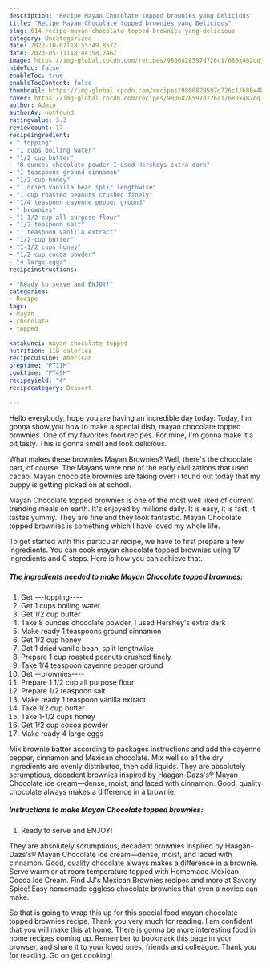 ```yaml
---
description: "Recipe Mayan Chocolate topped brownies yang Delicious"
title: "Recipe Mayan Chocolate topped brownies yang Delicious"
slug: 614-recipe-mayan-chocolate-topped-brownies-yang-delicious
category: Uncategorized
date: 2022-10-07T18:55:49.857Z
date: 2023-05-11T18:44:58.746Z
image: https://img-global.cpcdn.com/recipes/9806828597d726c1/680x482cq70/mayan-chocolate-topped-brownies-recipe-main-photo.jpg
hideToc: false
enableToc: true
enableTocContent: false
thumbnail: https://img-global.cpcdn.com/recipes/9806828597d726c1/680x482cq70/mayan-chocolate-topped-brownies-recipe-main-photo.jpg
cover: https://img-global.cpcdn.com/recipes/9806828597d726c1/680x482cq70/mayan-chocolate-topped-brownies-recipe-main-photo.jpg
author: Admin
authorAv: notfound
ratingvalue: 3.3
reviewcount: 17
recipeingredient:
- " topping"
- "1 cups boiling water"
- "1/2 cup butter"
- "8 ounces chocolate powder I used Hersheys extra dark"
- "1 teaspoons ground cinnamon"
- "1/2 cup honey"
- "1 dried vanilla bean split lengthwise"
- "1 cup roasted peanuts crushed finely"
- "1/4 teaspoon cayenne pepper ground"
- " brownies"
- "1 1/2 cup all purpose flour"
- "1/2 teaspoon salt"
- "1 teaspoon vanilla extract"
- "1/2 cup butter"
- "1-1/2 cups honey"
- "1/2 cup cocoa powder"
- "4 large eggs"
recipeinstructions:

- "Ready to serve and ENJOY!"
categories:
- Recipe
tags:
- mayan
- chocolate
- topped

katakunci: mayan chocolate topped 
nutrition: 119 calories
recipecuisine: American
preptime: "PT11M"
cooktime: "PT49M"
recipeyield: "4"
recipecategory: Dessert

---
```



Hello everybody, hope you are having an incredible day today. Today, I'm gonna show you how to make a special dish, mayan chocolate topped brownies. One of my favorites food recipes. For mine, I'm gonna make it a bit tasty. This is gonna smell and look delicious.

What makes these brownies Mayan Brownies? Well, there&#39;s the chocolate part, of course. The Mayans were one of the early civilizations that used cacao. Mayan chocolate brownies are taking over! i found out today that my puppy is getting picked on at school.

Mayan Chocolate topped brownies is one of the most well liked of current trending meals on earth. It's enjoyed by millions daily. It is easy, it is fast, it tastes yummy. They are fine and they look fantastic. Mayan Chocolate topped brownies is something which I have loved my whole life.


To get started with this particular recipe, we have to first prepare a few ingredients. You can cook mayan chocolate topped brownies using 17 ingredients and 0 steps. Here is how you can achieve that.

<!--inarticleads1-->

##### The ingredients needed to make Mayan Chocolate topped brownies:

1. Get  ---topping----
1. Get 1 cups boiling water
1. Get 1/2 cup butter
1. Take 8 ounces chocolate powder, I used Hershey&#39;s extra dark
1. Make ready 1 teaspoons ground cinnamon
1. Get 1/2 cup honey
1. Get 1 dried vanilla bean, split lengthwise
1. Prepare 1 cup roasted peanuts crushed finely
1. Take 1/4 teaspoon cayenne pepper ground
1. Get  --brownies----
1. Prepare 1 1/2 cup all purpose flour
1. Prepare 1/2 teaspoon salt
1. Make ready 1 teaspoon vanilla extract
1. Take 1/2 cup butter
1. Take 1-1/2 cups honey
1. Get 1/2 cup cocoa powder
1. Make ready 4 large eggs


Mix brownie batter according to packages instructions and add the cayenne pepper, cinnamon and Mexican chocolate. Mix well so all the dry ingredients are evenly distributed, then add liquids. They are absolutely scrumptious, decadent brownies inspired by Haagan-Dazs&#39;s® Mayan Chocolate ice cream—dense, moist, and laced with cinnamon. Good, quality chocolate always makes a difference in a brownie. 

<!--inarticleads2-->

##### Instructions to make Mayan Chocolate topped brownies:


1. Ready to serve and ENJOY!

They are absolutely scrumptious, decadent brownies inspired by Haagan-Dazs&#39;s® Mayan Chocolate ice cream—dense, moist, and laced with cinnamon. Good, quality chocolate always makes a difference in a brownie. Serve warm or at room temperature topped with Homemade Mexican Cocoa Ice Cream. Find JJ&#39;s Mexican Brownies recipes and more at Savory Spice! Easy homemade eggless chocolate brownies that even a novice can make. 

So that is going to wrap this up for this special food mayan chocolate topped brownies recipe. Thank you very much for reading. I am confident that you will make this at home. There is gonna be more interesting food in home recipes coming up. Remember to bookmark this page in your browser, and share it to your loved ones, friends and colleague. Thank you for reading. Go on get cooking!
